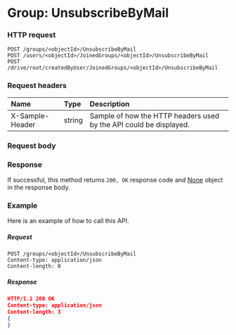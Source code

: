 # Group: UnsubscribeByMail


### HTTP request
```http
POST /groups/<objectId>/UnsubscribeByMail
POST /users/<objectId>/JoinedGroups/<objectId>/UnsubscribeByMail
POST /drive/root/createdByUser/JoinedGroups/<objectId>/UnsubscribeByMail

```
### Request headers
| Name       | Type | Description|
|:---------------|:--------|:----------|
| X-Sample-Header  | string  | Sample of how the HTTP headers used by the API could be displayed.|

### Request body

### Response
If successful, this method returns `200, OK` response code and [None](../resources/none.md) object in the response body.

### Example
Here is an example of how to call this API.
##### Request
```http
POST /groups/<objectId>/UnsubscribeByMail
Content-type: application/json
Content-length: 0
```
##### Response
```json
HTTP/1.1 200 OK
Content-type: application/json
Content-length: 3
{
}
```

<!-- uuid: 129fb4fc-a62b-41bd-b429-0d5f7a697f92
2015-10-09 18:16:06 UTC -->